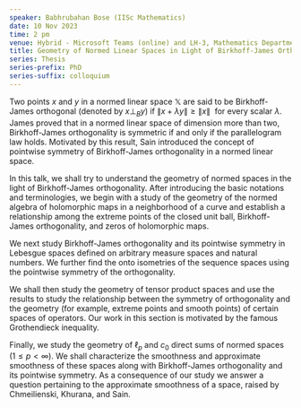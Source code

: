 ```yaml
---
speaker: Babhrubahan Bose (IISc Mathematics)
date: 10 Nov 2023
time: 2 pm
venue: Hybrid - Microsoft Teams (online) and LH-3, Mathematics Department
title: Geometry of Normed Linear Spaces in Light of Birkhoff-James Orthogonality
series: Thesis
series-prefix: PhD
series-suffix: colloquium
---
```


Two points $x$ and $y$ in a normed linear space $\mathbb{X}$ are said to be Birkhoff-James orthogonal (denoted by $x\perp_By$) if 
$\|x+\lambda y\|\geq\|x\|~~\text{for every scalar}~\lambda.$
James proved that in a normed linear space of dimension more than two, Birkhoff-James orthogonality is symmetric if and only if the parallelogram law holds.
Motivated by this result, Sain introduced the concept of pointwise symmetry of Birkhoff-James orthogonality in a normed linear space.

In this talk, we shall try to understand the geometry of normed spaces in the light of Birkhoff-James orthogonality. After introducing the basic notations
and terminologies, we begin with a study of the geometry of the normed algebra of holomorphic maps in a neighborhood of a curve and establish a
relationship among the extreme points of the closed unit ball, Birkhoff-James orthogonality, and zeros of holomorphic maps.

We next study Birkhoff-James orthogonality and its pointwise symmetry in Lebesgue spaces defined on arbitrary measure spaces and natural numbers. We
further find the onto isometries of the sequence spaces using the pointwise symmetry of the orthogonality.

We shall then study the geometry of tensor product spaces and use the results to study the relationship between the symmetry of orthogonality and the
geometry (for example, extreme points and smooth points) of certain spaces of operators. Our work in this section is motivated by the famous Grothendieck inequality.

Finally, we study the geometry of $\ell_p$ and $c_0$ direct sums of normed spaces ($1\leq p<\infty$). We shall characterize the smoothness and approximate smoothness
of these spaces along with Birkhoff-James orthogonality and its pointwise symmetry. As a consequence of our study we answer a question pertaining to the
approximate smoothness of a space, raised by Chmeilienski, Khurana, and Sain. 
